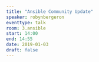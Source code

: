 ```yaml
---
title: "Ansible Community Update"
speaker: robynbergeron
eventtype: talk
room: 3.ansible
start: 14:00
end: 14:55
date: 2019-01-03
draft: false
---
```

